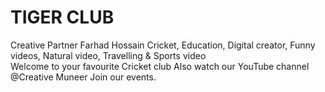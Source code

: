 # TIGER CLUB 
Creative Partner Farhad Hossain
Cricket, Education, Digital creator, Funny videos, Natural video, Travelling & Sports video
<br>
Welcome to your favourite Cricket club 
Also watch our YouTube channel 
@Creative Muneer 
Join our events.
